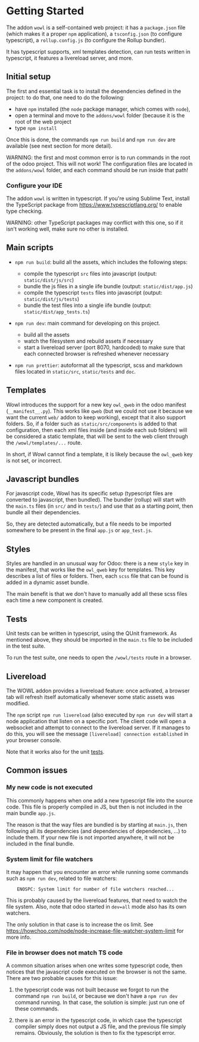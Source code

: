 # Getting Started

The addon `wowl` is a self-contained web project: it has a `package.json` file
(which makes it a proper `npm` application), a `tsconfig.json` (to configure
typescript), a `rollup.config.js` (to configure the Rollup bundler).

It has typescript supports, xml templates detection, can run tests written in
typescript, it features a livereload server, and more.

## Initial setup

The first and essential task is to install the dependencies defined in the project:
to do that, one need to do the following:

- have `npm` installed (the `node` package manager, which comes with `node`),
- open a terminal and move to the `addons/wowl` folder (because it is the root
  of the web project
- type `npm install`

Once this is done, the commands `npm run build` and `npm run dev` are available
(see next section for more detail).

WARNING: the first and most common error is to run commands in the root of the
odoo project. This will not work! The configuration files are located in the
`addons/wowl` folder, and each command should be run inside that path!

### Configure your IDE

The addon `wowl` is written in typescript. If you're using Sublime Text, install
the TypeScript package from https://www.typescriptlang.org/ to enable type
checking.

WARNING: other TypeScript packages may conflict with this one, so if it isn't
working well, make sure no other is installed.

## Main scripts

- `npm run build`: build all the assets, which includes the following steps:

  - compile the typescript `src` files into javascript (output: `static/dist/js/src`)
  - bundle the js files in a single iife bundle (output: `static/dist/app.js`)
  - compile the typescript `tests` files into javascript (output: `static/dist/js/tests`)
  - bundle the test files into a single iife bundle (output: `static/dist/app_tests.ts`)

- `npm run dev`: main command for developing on this project.

  - build all the assets
  - watch the filesystem and rebuild assets if necessary
  - start a livereload server (port 8070, hardcoded) to make sure that each
    connected browser is refreshed whenever necessary

- `npm run prettier`: autoformat all the typescript, scss and markdown files
  located in `static/src`, `static/tests` and `doc`.

## Templates

Wowl introduces the support for a new key `owl_qweb` in the odoo manifest
(`__manifest__.py`). This works like `qweb` (but we could not use it because we
want the current `web/` addon to keep working), except that it also support
folders. So, if a folder such as `static/src/components` is added to that
configuration, then each xml files inside (and inside each sub folders) will be
considered a static template, that will be sent to the web client through the
`/wowl/templates/...` route.

In short, if Wowl cannot find a template, it is likely because the `owl_qweb`
key is not set, or incorrect.

## Javascript bundles

For javascript code, Wowl has its specific setup (typescript files are converted
to javascript, then bundled). The bundler (rollup) will start with the `main.ts`
files (in `src/` and in `tests/`) and use that as a starting point, then bundle
all their dependencies.

So, they are detected automatically, but a file needs to be imported somewhere to
be present in the final `app.js` or `app_test.js`.

## Styles

Styles are handled in an unusual way for Odoo: there is a new `style` key in
the manifest, that works like the `owl_qweb` key for templates. This key describes
a list of files or folders. Then, each `scss` file that can be found is added
in a dynamic asset bundle.

The main benefit is that we don't have to manually add all these scss files each
time a new component is created.

## Tests

Unit tests can be written in typescript, using the QUnit framework. As mentioned
above, they should be imported in the `main.ts` file to be included in the
test suite.

To run the test suite, one needs to open the `/wowl/tests` route in a browser.

## Livereload

The WOWL addon provides a livereload feature: once activated, a browser tab will
refresh itself automatically whenever some static assets was modified.

The `npm` script `npm run livereload` (also executed by `npm run dev` will start
a node application that listen on a specific port. The client code will open a
websocket and attempt to connect to the livereload server. If it manages to do
this, you will see the message `[livereload] connection established` in your
browser console.

Note that it works also for the unit [tests](#tests).

## Common issues

### My new code is not executed

This commonly happens when one add a new typescript file into the source code.
This file is properly compiled in JS, but then is not included in the main
bundle `app.js`.

The reason is that the way files are bundled is by starting at `main.js`, then
following all its dependencies (and dependencies of dependencies, ...) to
include them. If your new file is not imported anywhere, it will not be included
in the final bundle.

### System limit for file watchers

It may happen that you encounter an error while running some commands such as
`npm run dev`, related to file watchers:

```
    ENOSPC: System limit for number of file watchers reached...
```

This is probably caused by the livereload features, that need to watch the
file system. Also, note that odoo started in `dev=all` mode also has its own
watchers.

The only solution in that case is to increase the os limit. See
https://howchoo.com/node/node-increase-file-watcher-system-limit for more info.

### File in browser does not match TS code

A common situation arises when one writes some typescript code, then notices that
the javascript code executed on the browser is not the same. There are two
probable causes for this issue:

1. the typescript code was not built because we forgot to run the command
   `npm run build`, or because we don't have a `npm run dev` command running.
   In that case, the solution is simple: just run one of these commands.

2. there is an error in the typescript code, in which case the typescript
   compiler simply does not output a JS file, and the previous file simply remains.
   Obviously, the solution is then to fix the typescript error.
